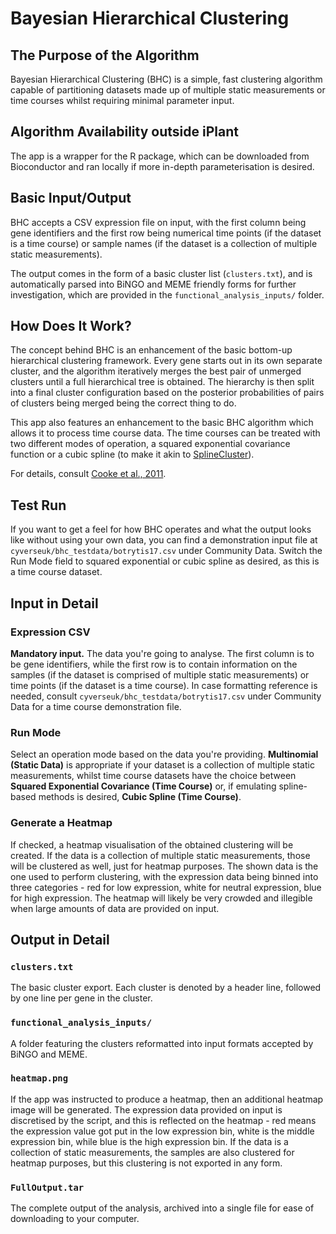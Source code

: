 # Bayesian Hierarchical Clustering

## The Purpose of the Algorithm

Bayesian Hierarchical Clustering (BHC) is a simple, fast clustering algorithm capable of partitioning datasets made up of multiple static measurements or time courses whilst requiring minimal parameter input.

## Algorithm Availability outside iPlant

The app is a wrapper for the R package, which can be downloaded from Bioconductor and ran locally if more in-depth parameterisation is desired.

## Basic Input/Output

BHC accepts a CSV expression file on input, with the first column being gene identifiers and the first row being numerical time points (if the dataset is a time course) or sample names (if the dataset is a collection of multiple static measurements).

The output comes in the form of a basic cluster list (`clusters.txt`), and is automatically parsed into BiNGO and MEME friendly forms for further investigation, which are provided in the `functional_analysis_inputs/` folder.

## How Does It Work?

The concept behind BHC is an enhancement of the basic bottom-up hierarchical clustering framework. Every gene starts out in its own separate cluster, and the algorithm iteratively merges the best pair of unmerged clusters until a full hierarchical tree is obtained. The hierarchy is then split into a final cluster configuration based on the posterior probabilities of pairs of clusters being merged being the correct thing to do.

This app also features an enhancement to the basic BHC algorithm which allows it to process time course data. The time courses can be treated with two different modes of operation, a squared exponential covariance function or a cubic spline (to make it akin to [SplineCluster][heard2005]).

For details, consult [Cooke et al., 2011][cooke2011].

## Test Run

If you want to get a feel for how BHC operates and what the output looks like without using your own data, you can find a demonstration input file at `cyverseuk/bhc_testdata/botrytis17.csv` under Community Data. Switch the Run Mode field to squared exponential or cubic spline as desired, as this is a time course dataset.

## Input in Detail

### Expression CSV

**Mandatory input.** The data you're going to analyse. The first column is to be gene identifiers, while the first row is to contain information on the samples (if the dataset is comprised of multiple static measurements) or time points (if the dataset is a time course). In case formatting reference is needed, consult `cyverseuk/bhc_testdata/botrytis17.csv` under Community Data for a time course demonstration file.

### Run Mode

Select an operation mode based on the data you're providing. **Multinomial (Static Data)** is appropriate if your dataset is a collection of multiple static measurements, whilst time course datasets have the choice between **Squared Exponential Covariance (Time Course)** or, if emulating spline-based methods is desired, **Cubic Spline (Time Course)**.

### Generate a Heatmap

If checked, a heatmap visualisation of the obtained clustering will be created. If the data is a collection of multiple static measurements, those will be clustered as well, just for heatmap purposes. The shown data is the one used to perform clustering, with the expression data being binned into three categories - red for low expression, white for neutral expression, blue for high expression. The heatmap will likely be very crowded and illegible when large amounts of data are provided on input.

## Output in Detail

### `clusters.txt`

The basic cluster export. Each cluster is denoted by a header line, followed by one line per gene in the cluster.

### `functional_analysis_inputs/`

A folder featuring the clusters reformatted into input formats accepted by BiNGO and MEME.

### `heatmap.png`

If the app was instructed to produce a heatmap, then an additional heatmap image will be generated. The expression data provided on input is discretised by the script, and this is reflected on the heatmap - red means the expression value got put in the low expression bin, white is the middle expression bin, while blue is the high expression bin. If the data is a collection of static measurements, the samples are also clustered for heatmap purposes, but this clustering is not exported in any form.

### `FullOutput.tar`

The complete output of the analysis, archived into a single file for ease of downloading to your computer.

[heard2005]: http://www.pnas.org/content/102/47/16939.short
[cooke2011]: http://bmcbioinformatics.biomedcentral.com/articles/10.1186/1471-2105-12-399